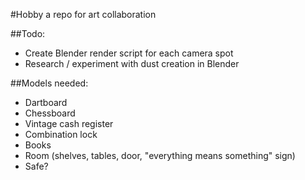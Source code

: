 #Hobby
a repo for art collaboration

##Todo:
- Create Blender render script for each camera spot
- Research / experiment with dust creation in Blender

##Models needed:
- Dartboard 
- Chessboard
- Vintage cash register
- Combination lock
- Books
- Room (shelves, tables, door, "everything means something" sign)
- Safe?

